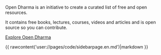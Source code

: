 Open Dharma is an initiative to create a curated list of free and open resources.

It contains free books, lectures, courses, videos and articles and is open source so you can contribute.

[Explore Open Dharma](https://github.com/buddha-dharma/buddhism)

{{ rawcontent('user://pages/code/sidebarpage.en.md')|markdown }}
